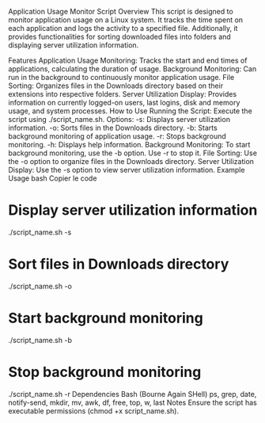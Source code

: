 Application Usage Monitor Script
Overview
This script is designed to monitor application usage on a Linux system. It tracks the time spent on each application and logs the activity to a specified file. Additionally, it provides functionalities for sorting downloaded files into folders and displaying server utilization information.

Features
Application Usage Monitoring: Tracks the start and end times of applications, calculating the duration of usage.
Background Monitoring: Can run in the background to continuously monitor application usage.
File Sorting: Organizes files in the Downloads directory based on their extensions into respective folders.
Server Utilization Display: Provides information on currently logged-on users, last logins, disk and memory usage, and system processes.
How to Use
Running the Script: Execute the script using ./script_name.sh.
Options:
-s: Displays server utilization information.
-o: Sorts files in the Downloads directory.
-b: Starts background monitoring of application usage.
-r: Stops background monitoring.
-h: Displays help information.
Background Monitoring: To start background monitoring, use the -b option. Use -r to stop it.
File Sorting: Use the -o option to organize files in the Downloads directory.
Server Utilization Display: Use the -s option to view server utilization information.
Example Usage
bash
Copier le code
# Display server utilization information
./script_name.sh -s

# Sort files in Downloads directory
./script_name.sh -o

# Start background monitoring
./script_name.sh -b

# Stop background monitoring
./script_name.sh -r
Dependencies
Bash (Bourne Again SHell)
ps, grep, date, notify-send, mkdir, mv, awk, df, free, top, w, last
Notes
Ensure the script has executable permissions (chmod +x script_name.sh).
